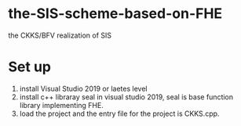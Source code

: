 # the-SIS-scheme-based-on-FHE

the CKKS/BFV realization of SIS

# Set up
1. install Visual Studio 2019 or laetes level
2. install c++ libraray seal in visual studio 2019, seal is base function library implementing FHE.
3. load the project and the entry file for the project is CKKS.cpp.
